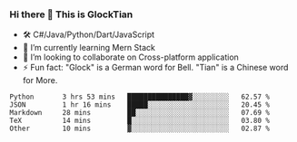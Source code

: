 ### Hi there 👋 This is GlockTian

- 🛠️ C#/Java/Python/Dart/JavaScript
- 🌱 I’m currently learning Mern Stack
- 👯 I’m looking to collaborate on Cross-platform application
- ⚡ Fun fact: "Glock" is a German word for Bell. "Tian" is a Chinese word for More.


<!--START_SECTION:waka-->

```text
Python       3 hrs 53 mins   ███████████████▓░░░░░░░░░   62.57 %
JSON         1 hr 16 mins    █████░░░░░░░░░░░░░░░░░░░░   20.45 %
Markdown     28 mins         ██░░░░░░░░░░░░░░░░░░░░░░░   07.69 %
TeX          14 mins         █░░░░░░░░░░░░░░░░░░░░░░░░   03.80 %
Other        10 mins         ▓░░░░░░░░░░░░░░░░░░░░░░░░   02.87 %
```

<!--END_SECTION:waka-->

<!--
**GlockTian/GlockTian** is a ✨ _special_ ✨ repository because its `README.md` (this file) appears on your GitHub profile.

Here are some ideas to get you started:

- 🔭 I’m currently working on ...
- 🌱 I’m currently learning ...
- 👯 I’m looking to collaborate on ...
- 🤔 I’m looking for help with ...
- 💬 Ask me about ...
- 📫 How to reach me: ...
- 😄 Pronouns: ...
- ⚡ Fun fact: ...
-->
